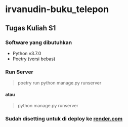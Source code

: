 # irvanudin-buku_telepon

## Tugas Kuliah S1

### Software yang dibutuhkan

- Python v3.7.0
- Poetry (versi bebas)

### Run Server

> poetry run python manage.py runserver

#### atau

> python manage.py runserver

### Sudah disetting untuk di deploy ke [render.com](https://render.com)
